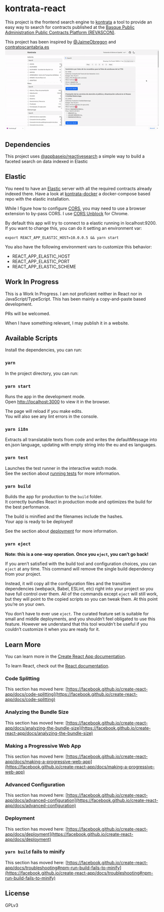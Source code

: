 # kontrata-react

This project is the frontend search engine to [kontrata](https://github.com/erral/kontrata) a tool to provide an easy
way to search for contracts published at the [Basque Public Administration Public Contracts
Platform (REVASCON)](https://www.contratacion.euskadi.eus/w32-kpereva/es/y46aRevasconWar/consultaContratosC/filtro?locale=es).

This project has been inspired by [@JaimeObregon](https://twitter.com/JaimeObregon) and [contratoscantabria.es](https://contratosdecantabria.es/)
![screenshot](./docs/kontrata.gif)

## Dependencies

This project uses [@appbaseio/reactivesearch](https://opensource.appbase.io/reactivesearch/) a simple way to build a faceted search on data indexed in Elastic

## Elastic

You need to have an [Elastic](https://www.elastic.co) server with all the required contracts already indexed there. Have a look
at [kontrata-docker](https://github.com/erral/kontrata-docker) a docker-compose based repo with the elastic installation.

While I figure how to configure [CORS](https://developer.mozilla.org/en-US/docs/Web/HTTP/CORS), you may need to use a browser
extension to by-pass CORS. I use [CORS Unblock](https://chrome.google.com/webstore/detail/cors-unblock/lfhmikememgdcahcdlaciloancbhjino) for Chrome.

By default this app will try to connect to a elastic running in localhost:9200. If you want to change this, you can do it setting an environment var:

```shell
export REACT_APP_ELASTIC_HOST=10.0.0.5 && yarn start
```

You also have the following environment vars to customize this behavior:

- REACT_APP_ELASTIC_HOST
- REACT_APP_ELASTIC_PORT
- REACT_APP_ELASTIC_SCHEME

## Work In Progress

This is a Work In Progress. I am not proficient neither in React nor in JavaScript/TypeScript. This has been mainly a copy-and-paste
based development.

PRs will be welcomed.

When I have something relevant, I may publish it in a website.

## Available Scripts

Install the dependencies, you can run:

### `yarn`

In the project directory, you can run:

### `yarn start`

Runs the app in the development mode.\
Open [http://localhost:3000](http://localhost:3000) to view it in the browser.

The page will reload if you make edits.\
You will also see any lint errors in the console.

### `yarn i18n`

Extracts all translatable texts from code and writes the defaultMessage into en.json language, updating with empty string into the eu and es languages.

### `yarn test`

Launches the test runner in the interactive watch mode.\
See the section about [running tests](https://facebook.github.io/create-react-app/docs/running-tests) for more information.

### `yarn build`

Builds the app for production to the `build` folder.\
It correctly bundles React in production mode and optimizes the build for the best performance.

The build is minified and the filenames include the hashes.\
Your app is ready to be deployed!

See the section about [deployment](https://facebook.github.io/create-react-app/docs/deployment) for more information.

### `yarn eject`

**Note: this is a one-way operation. Once you `eject`, you can’t go back!**

If you aren’t satisfied with the build tool and configuration choices, you can `eject` at any time. This command will remove the single build dependency from your project.

Instead, it will copy all the configuration files and the transitive dependencies (webpack, Babel, ESLint, etc) right into your project so you have full control over them. All of the commands except `eject` will still work, but they will point to the copied scripts so you can tweak them. At this point you’re on your own.

You don’t have to ever use `eject`. The curated feature set is suitable for small and middle deployments, and you shouldn’t feel obligated to use this feature. However we understand that this tool wouldn’t be useful if you couldn’t customize it when you are ready for it.

## Learn More

You can learn more in the [Create React App documentation](https://facebook.github.io/create-react-app/docs/getting-started).

To learn React, check out the [React documentation](https://reactjs.org/).

### Code Splitting

This section has moved here: [https://facebook.github.io/create-react-app/docs/code-splitting](https://facebook.github.io/create-react-app/docs/code-splitting)

### Analyzing the Bundle Size

This section has moved here: [https://facebook.github.io/create-react-app/docs/analyzing-the-bundle-size](https://facebook.github.io/create-react-app/docs/analyzing-the-bundle-size)

### Making a Progressive Web App

This section has moved here: [https://facebook.github.io/create-react-app/docs/making-a-progressive-web-app](https://facebook.github.io/create-react-app/docs/making-a-progressive-web-app)

### Advanced Configuration

This section has moved here: [https://facebook.github.io/create-react-app/docs/advanced-configuration](https://facebook.github.io/create-react-app/docs/advanced-configuration)

### Deployment

This section has moved here: [https://facebook.github.io/create-react-app/docs/deployment](https://facebook.github.io/create-react-app/docs/deployment)

### `yarn build` fails to minify

This section has moved here: [https://facebook.github.io/create-react-app/docs/troubleshooting#npm-run-build-fails-to-minify](https://facebook.github.io/create-react-app/docs/troubleshooting#npm-run-build-fails-to-minify)

## License

GPLv3
